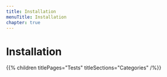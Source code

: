 ```yaml
---
title: Installation
menuTitle: Installation
chapter: true
---
```


# Installation

{{% children titlePages="Tests" titleSections="Categories" /%}}
